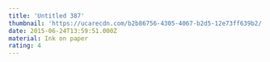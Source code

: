 ```yaml
---
title: 'Untitled 387'
thumbnail: 'https://ucarecdn.com/b2b86756-4305-4067-b2d5-12e73ff639b2/'
date: 2015-06-24T13:59:51.000Z
material: Ink on paper
rating: 4
---
```

